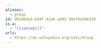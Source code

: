 ```yaml
---
aliases:
  - group
id: d91db9a3-bd4f-42e6-ad02-30ef8a596320
is-a:
  - "[[concept]]"
urls:
  - https://en.wikipedia.org/wiki/Group
---
```

